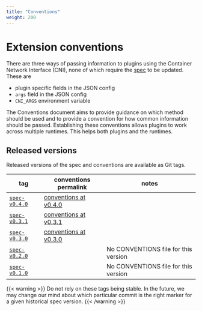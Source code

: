 ```yaml
---
title: "Conventions"
weight: 200
---
```


# Extension conventions                                                        
There are three ways of passing information to plugins using the Container Network Interface (CNI), none of which require the [spec](/cni/spec/) to be updated. These are 
- plugin specific fields in the JSON config
- `args` field in the JSON config
- `CNI_ARGS` environment variable 

The Conventions document aims to provide guidance on which method should be used and to provide a convention for how common information should be passed.
Establishing these conventions allows plugins to work across multiple runtimes. This helps both plugins and the runtimes.

## Released versions
Released versions of the spec and conventions are available as Git tags.

| tag                                                                                  | conventions permalink                                                                        | notes                      |
| ------------------------------------------------------------------------------------ | ------------------------------------------------------------------------------------- | --------------------------------- |
| [`spec-v0.4.0`](https://github.com/containernetworking/cni/releases/tag/spec-v0.4.0) | [conventions at v0.4.0](https://github.com/containernetworking/cni/blob/spec-v0.4.0/CONVENTIONS.md) | |
| [`spec-v0.3.1`](https://github.com/containernetworking/cni/releases/tag/spec-v0.3.1) | [conventions at v0.3.1](https://github.com/containernetworking/cni/blob/spec-v0.3.1/CONVENTIONS.md) | |
| [`spec-v0.3.0`](https://github.com/containernetworking/cni/releases/tag/spec-v0.3.0) | [conventions at v0.3.0](https://github.com/containernetworking/cni/blob/spec-v0.3.0/CONVENTIONS.md) | |
| [`spec-v0.2.0`](https://github.com/containernetworking/cni/releases/tag/spec-v0.2.0) | | No CONVENTIONS file for this version |
| [`spec-v0.1.0`](https://github.com/containernetworking/cni/releases/tag/spec-v0.1.0) | | No CONVENTIONS file for this version |

{{< warning >}}
Do not rely on these tags being stable.  In the future, we may change our mind about which particular commit is the right marker for a given historical spec version.
{{< /warning >}}

